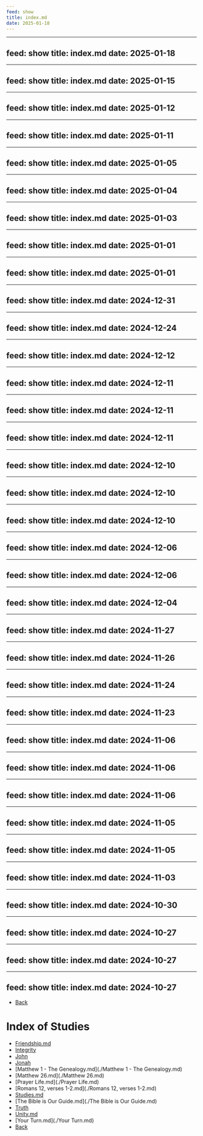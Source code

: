 ```yaml
---
feed: show
title: index.md
date: 2025-01-18
---
```

---
feed: show
title: index.md
date: 2025-01-18
---
---
feed: show
title: index.md
date: 2025-01-15
---
---
feed: show
title: index.md
date: 2025-01-12
---
---
feed: show
title: index.md
date: 2025-01-11
---
---
feed: show
title: index.md
date: 2025-01-05
---
---
feed: show
title: index.md
date: 2025-01-04
---
---
feed: show
title: index.md
date: 2025-01-03
---
---
feed: show
title: index.md
date: 2025-01-01
---
---
feed: show
title: index.md
date: 2025-01-01
---
---
feed: show
title: index.md
date: 2024-12-31
---
---
feed: show
title: index.md
date: 2024-12-24
---
---
feed: show
title: index.md
date: 2024-12-12
---
---
feed: show
title: index.md
date: 2024-12-11
---
---
feed: show
title: index.md
date: 2024-12-11
---
---
feed: show
title: index.md
date: 2024-12-11
---
---
feed: show
title: index.md
date: 2024-12-10
---
---
feed: show
title: index.md
date: 2024-12-10
---
---
feed: show
title: index.md
date: 2024-12-10
---
---
feed: show
title: index.md
date: 2024-12-06
---
---
feed: show
title: index.md
date: 2024-12-06
---
---
feed: show
title: index.md
date: 2024-12-04
---
---
feed: show
title: index.md
date: 2024-11-27
---
---
feed: show
title: index.md
date: 2024-11-26
---
---
feed: show
title: index.md
date: 2024-11-24
---
---
feed: show
title: index.md
date: 2024-11-23
---
---
feed: show
title: index.md
date: 2024-11-06
---
---
feed: show
title: index.md
date: 2024-11-06
---
---
feed: show
title: index.md
date: 2024-11-06
---
---
feed: show
title: index.md
date: 2024-11-05
---
---
feed: show
title: index.md
date: 2024-11-05
---
---
feed: show
title: index.md
date: 2024-11-03
---
---
feed: show
title: index.md
date: 2024-10-30
---
---
feed: show
title: index.md
date: 2024-10-27
---
---
feed: show
title: index.md
date: 2024-10-27
---
---
feed: show
title: index.md
date: 2024-10-27
---
- [Back](../index.md)
# Index of Studies

- [Friendship.md](./Friendship.md)
- [Integrity](./Integrity/index.md)
- [John](./John/index.md)
- [Jonah](./Jonah/index.md)
- [Matthew 1  - The Genealogy.md](./Matthew 1  - The Genealogy.md)
- [Matthew 26.md](./Matthew 26.md)
- [Prayer Life.md](./Prayer Life.md)
- [Romans  12, verses 1-2.md](./Romans  12, verses 1-2.md)
- [Studies.md](./Studies.md)
- [The Bible is Our Guide.md](./The Bible is Our Guide.md)
- [Truth](./Truth/index.md)
- [Unity.md](./Unity.md)
- [Your Turn.md](./Your Turn.md)
- [Back](../index.md)
